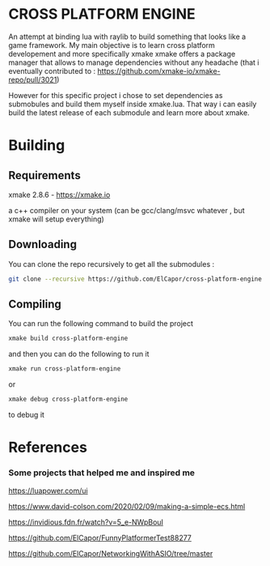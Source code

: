 # CROSS PLATFORM ENGINE
An attempt at binding lua with raylib to build something that looks like a game framework.
My main objective is to learn cross platform developement and more specifically xmake
xmake offers a package manager that allows to manage dependencies without any headache
(that i eventually contributed to : https://github.com/xmake-io/xmake-repo/pull/3021)

However for this specific project i chose to set dependencies as submobules and build them myself inside xmake.lua. That way i can easily build the latest release of each submodule and learn more about xmake.


# Building
## Requirements
xmake 2.8.6 - https://xmake.io

a c++ compiler on your system (can be gcc/clang/msvc whatever , but xmake will setup everything)

## Downloading
You can clone the repo recursively to get all the submodules :
```bash
git clone --recursive https://github.com/ElCapor/cross-platform-engine.git
```

## Compiling
You can run the following command to build the project
```bash
xmake build cross-platform-engine
```
and then you can do the following to run it
```bash
xmake run cross-platform-engine
```
or 
```bash
xmake debug cross-platform-engine
```
to debug it


# References
### Some projects that helped me and inspired me
https://luapower.com/ui

https://www.david-colson.com/2020/02/09/making-a-simple-ecs.html

https://invidious.fdn.fr/watch?v=5_e-NWpBouI

https://github.com/ElCapor/FunnyPlatformerTest88277

https://github.com/ElCapor/NetworkingWithASIO/tree/master